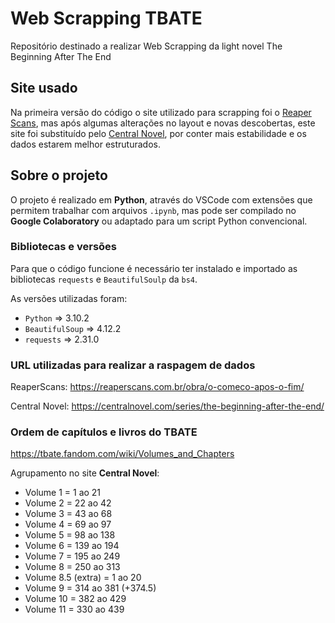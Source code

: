 # Web Scrapping TBATE

Repositório destinado a realizar Web Scrapping da light novel The Beginning After The End

## Site usado

Na primeira versão do código o site utilizado para scrapping foi o [Reaper Scans](https://reaperscans.net/series/o-comeco-apos-o-fim-novel), mas após algumas alterações no layout e novas descobertas, este site foi substituído pelo [Central Novel](https://centralnovel.com/series/the-beginning-after-the-end/), por conter mais estabilidade e os dados estarem melhor estruturados.

## Sobre o projeto

O projeto é realizado em __Python__, através do VSCode com extensões que permitem trabalhar com arquivos `.ipynb`, mas pode ser compilado no __Google Colaboratory__ ou adaptado para um script Python convencional.

### Bibliotecas e versões

Para que o código funcione é necessário ter instalado e importado as bibliotecas `requests` e `BeautifulSoulp` da `bs4`.

As versões utilizadas foram:

- `Python` => 3.10.2
- `BeautifulSoup` => 4.12.2
- `requests` => 2.31.0

### URL utilizadas para realizar a raspagem de dados

ReaperScans: <https://reaperscans.com.br/obra/o-comeco-apos-o-fim/>

Central Novel: <https://centralnovel.com/series/the-beginning-after-the-end/>

### Ordem de capítulos e livros do TBATE

<https://tbate.fandom.com/wiki/Volumes_and_Chapters>

Agrupamento no site __Central Novel__:

- Volume 1 = 1 ao 21
- Volume 2 = 22 ao 42
- Volume 3 = 43 ao 68
- Volume 4 = 69 ao 97
- Volume 5 = 98 ao 138
- Volume 6 = 139 ao 194
- Volume 7 = 195 ao 249
- Volume 8 = 250 ao 313
- Volume 8.5 (extra) = 1 ao 20
- Volume 9 = 314 ao 381 (+374.5)
- Volume 10 = 382 ao 429
- Volume 11 = 330 ao 439
